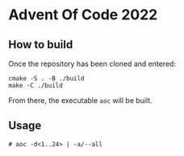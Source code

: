 # Advent Of Code 2022

## How to build
Once the repository has been cloned and entered:
```
cmake -S . -B ./build
make -C ./build
```
From there, the executable `aoc` will be built.

## Usage
```
# aoc -d<1..24> | -a/--all
```
